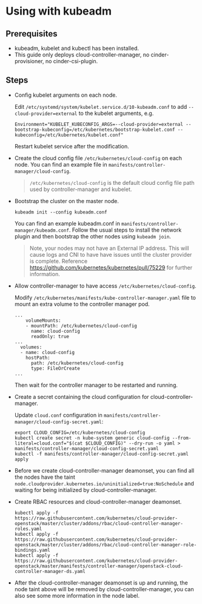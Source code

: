# Using with kubeadm

## Prerequisites

- kubeadm, kubelet and kubectl has been installed.
- This guide only deploys cloud-controller-manager, no cinder-provisioner, no cinder-csi-plugin.

## Steps

- Config kubelet arguments on each node.

    Edit `/etc/systemd/system/kubelet.service.d/10-kubeadm.conf` to add `--cloud-provider=external` to the kubelet arguments, e.g.

    ```
    Environment="KUBELET_KUBECONFIG_ARGS=--cloud-provider=external --bootstrap-kubeconfig=/etc/kubernetes/bootstrap-kubelet.conf --kubeconfig=/etc/kubernetes/kubelet.conf"
    ```

    Restart kubelet service after the modification.

- Create the cloud config file `/etc/kubernetes/cloud-config` on each node. You can find an example file in `manifests/controller-manager/cloud-config`.

    > `/etc/kubernetes/cloud-config` is the default cloud config file path used by controller-manager and kubelet.

- Bootstrap the cluster on the master node.

    ```
    kubeadm init --config kubeadm.conf
    ```

    You can find an example kubeadm.conf in `manifests/controller-manager/kubeadm.conf`. Follow the usual steps to install the network plugin and then bootstrap the other nodes using `kubeadm join`.
     >Note, your nodes may not have an External IP address. This will cause logs and CNI to have have issues until the cluster provider is complete. Reference https://github.com/kubernetes/kubernetes/pull/75229 for further information.

- Allow controller-manager to have access `/etc/kubernetes/cloud-config`.

    Modify `/etc/kubernetes/manifests/kube-controller-manager.yaml` file to mount an extra volume to the controller manager pod.

    ```
    ...
        volumeMounts:
        - mountPath: /etc/kubernetes/cloud-config
          name: cloud-config
          readOnly: true
    ...
      volumes:
      - name: cloud-config
        hostPath:
          path: /etc/kubernetes/cloud-config
          type: FileOrCreate
    ...
    ```

    Then wait for the controller manager to be restarted and running.

- Create a secret containing the cloud configuration for cloud-controller-manager.

   Update `cloud.conf` configuration in `manifests/controller-manager/cloud-config-secret.yaml`:

    ```shell
    export CLOUD_CONFIG=/etc/kubernetes/cloud-config
    kubectl create secret -n kube-system generic cloud-config --from-literal=cloud.conf="$(cat $CLOUD_CONFIG)" --dry-run -o yaml > manifests/controller-manager/cloud-config-secret.yaml
    kubectl -f manifests/controller-manager/cloud-config-secret.yaml apply
    ```

- Before we create cloud-controller-manager deamonset, you can find all the nodes have the taint `node.cloudprovider.kubernetes.io/uninitialized=true:NoSchedule` and waiting for being initialized by cloud-controller-manager.

- Create RBAC resources and cloud-controller-manager deamonset.

    ```shell
    kubectl apply -f https://raw.githubusercontent.com/kubernetes/cloud-provider-openstack/master/cluster/addons/rbac/cloud-controller-manager-roles.yaml
    kubectl apply -f https://raw.githubusercontent.com/kubernetes/cloud-provider-openstack/master/cluster/addons/rbac/cloud-controller-manager-role-bindings.yaml
    kubectl apply -f https://raw.githubusercontent.com/kubernetes/cloud-provider-openstack/master/manifests/controller-manager/openstack-cloud-controller-manager-ds.yaml
    ```

- After the cloud-controller-manager deamonset is up and running, the node taint above will be removed by cloud-controller-manager, you can also see some more information in the node label.
